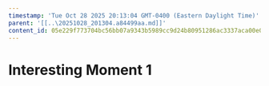 ```yaml
---
timestamp: 'Tue Oct 28 2025 20:13:04 GMT-0400 (Eastern Daylight Time)'
parent: '[[..\20251028_201304.a84499aa.md]]'
content_id: 05e229f773704bc56bb07a9343b5989cc9d24b80951286ac3337aca00e02e212
---
```


# Interesting Moment 1
